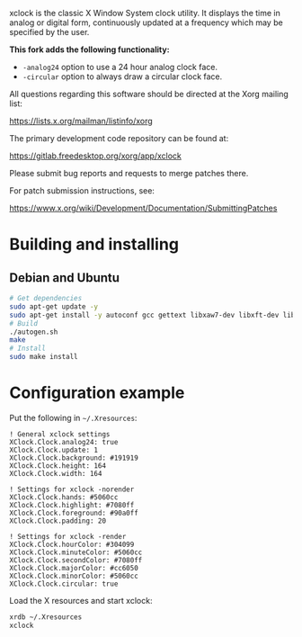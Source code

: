 xclock is the classic X Window System clock utility.  It displays
the time in analog or digital form, continuously updated at a
frequency which may be specified by the user.

**This fork adds the following functionality:**
* `-analog24` option to use a 24 hour analog clock face.
* `-circular` option to always draw a circular clock face.

All questions regarding this software should be directed at the
Xorg mailing list:

  https://lists.x.org/mailman/listinfo/xorg

The primary development code repository can be found at:

  https://gitlab.freedesktop.org/xorg/app/xclock

Please submit bug reports and requests to merge patches there.

For patch submission instructions, see:

  https://www.x.org/wiki/Development/Documentation/SubmittingPatches

# Building and installing

## Debian and Ubuntu

```sh
# Get dependencies
sudo apt-get update -y
sudo apt-get install -y autoconf gcc gettext libxaw7-dev libxft-dev libxkbfile-dev make pkg-config xutils-dev
# Build
./autogen.sh
make
# Install
sudo make install
```

# Configuration example

Put the following in `~/.Xresources`:
```
! General xclock settings
XClock.Clock.analog24: true
XClock.Clock.update: 1
XClock.Clock.background: #191919
XClock.Clock.height: 164
XClock.Clock.width: 164

! Settings for xclock -norender
XClock.Clock.hands: #5060cc
XClock.Clock.highlight: #7080ff
XClock.Clock.foreground: #90a0ff
XClock.Clock.padding: 20

! Settings for xclock -render
XClock.Clock.hourColor: #304099
XClock.Clock.minuteColor: #5060cc
XClock.Clock.secondColor: #7080ff
XClock.Clock.majorColor: #cc6050
XClock.Clock.minorColor: #5060cc
XClock.Clock.circular: true
```

Load the X resources and start xclock:
```sh
xrdb ~/.Xresources
xclock
```
